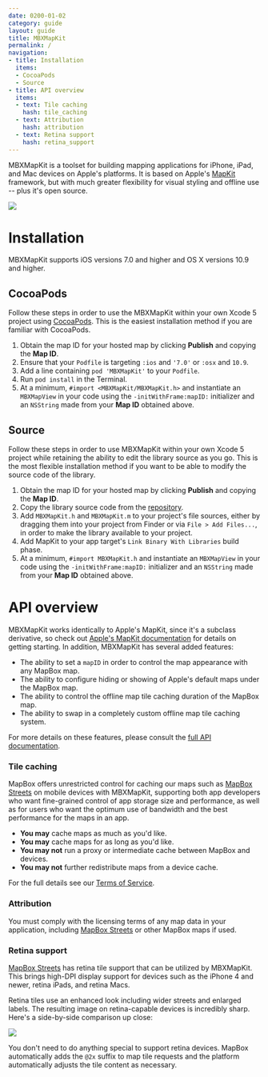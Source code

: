 ```yaml
---
date: 0200-01-02
category: guide
layout: guide
title: MBXMapKit
permalink: /
navigation:
- title: Installation
  items:
  - CocoaPods
  - Source
- title: API overview
  items:
  - text: Tile caching
    hash: tile_caching
  - text: Attribution
    hash: attribution
  - text: Retina support
    hash: retina_support
---
```

MBXMapKit is a toolset for building mapping applications for iPhone, iPad, and Mac devices on Apple's platforms. It is based on Apple's [MapKit](https://developer.apple.com/library/ios/#documentation/MapKit/Reference/MapKit_Framework_Reference) framework, but with much greater flexibility for visual styling and offline use -- plus it's open source.

![](https://raw.github.com/mapbox/mbxmapkit/packaging/screenshot.png)

# Installation

MBXMapKit supports iOS versions 7.0 and higher and OS X versions 10.9 and higher. 

## CocoaPods

Follow these steps in order to use the MBXMapKit within your own Xcode 5 project using [CocoaPods](http://cocoapods.org). This is the easiest installation method if you are familiar with CocoaPods. 

 1. Obtain the map ID for your hosted map by clicking **Publish** and copying the **Map ID**. 
 1. Ensure that your `Podfile` is targeting `:ios` and `'7.0'` or `:osx` and `10.9`.
 1. Add a line containing `pod 'MBXMapKit'` to your `Podfile`.
 1. Run `pod install` in the Terminal.
 1. At a minimum, `#import <MBXMapKit/MBXMapKit.h>` and instantiate an `MBXMapView` in your code using the `-initWithFrame:mapID:` initializer and an `NSString` made from your **Map ID** obtained above.

## Source

Follow these steps in order to use MBXMapKit within your own Xcode 5 project while retaining the ability to edit the library source as you go. This is the most flexible installation method if you want to be able to modify the source code of the library. 

 1. Obtain the map ID for your hosted map by clicking **Publish** and copying the **Map ID**. 
 1. Copy the library source code from the [repository](https://github.com/mapbox/mbxmapkit).
 1. Add `MBXMapKit.h` and `MBXMapKit.m` to your project's file sources, either by dragging them into your project from Finder or via `File > Add Files...`, in order to make the library available to your project. 
 1. Add MapKit to your app target's `Link Binary With Libraries` build phase.
 1. At a minimum, `#import MBXMapKit.h` and instantiate an `MBXMapView` in your code using the `-initWithFrame:mapID:` initializer and an `NSString` made from your **Map ID** obtained above.

# API overview

MBXMapKit works identically to Apple's MapKit, since it's a subclass derivative, so check out [Apple's MapKit documentation](https://developer.apple.com/library/ios/#documentation/MapKit/Reference/MapKit_Framework_Reference) for details on getting starting. In addition, MBXMapKit has several added features: 

 * The ability to set a `mapID` in order to control the map appearance with any MapBox map. 
 * The ability to configure hiding or showing of Apple's default maps under the MapBox map. 
 * The ability to control the offline map tile caching duration of the MapBox map. 
 * The ability to swap in a completely custom offline map tile caching system. 

For more details on these features, please consult the [full API documentation]({{site.baseurl}}/api). 

### Tile caching

MapBox offers unrestricted control for caching our maps such as [MapBox Streets](/maps) on mobile devices with MBXMapKit, supporting both app developers who want fine-grained control of app storage size and performance, as well as for users who want the optimum use of bandwidth and the best performance for the maps in an app.

- **You may** cache maps as much as you'd like.
- **You may** cache maps for as long as you'd like.
- **You may not** run a proxy or intermediate cache between MapBox and devices.
- **You may not** further redistribute maps from a device cache.

For the full details see our [Terms of Service](http://mapbox.com/tos).

### Attribution

You must comply with the licensing terms of any map data in your application, including [MapBox Streets](/help/#provide_proper_attribution_when_required) or other MapBox maps if used. 

### Retina support

[MapBox Streets](/maps) has retina tile support that can be utilized by MBXMapKit. This brings high-DPI display support for devices such as the iPhone 4 and newer, retina iPads, and retina Macs. 

Retina tiles use an enhanced look including wider streets and enlarged labels. The resulting image on retina-capable devices is incredibly sharp. Here's a side-by-side comparison up close:

<img src="https://farm9.staticflickr.com/8142/7210334896_64ac0b3788.jpg"/>

You don't need to do anything special to support retina devices. MapBox automatically adds the `@2x` suffix to map tile requests and the platform automatically adjusts the tile content as necessary. 